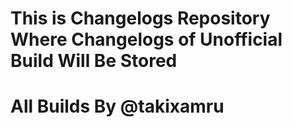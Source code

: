 # This is Changelogs Repository Where Changelogs of Unofficial Build Will Be Stored
# All Builds By @takixamru
